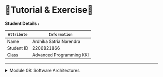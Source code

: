 # 📝Tutorial & Exercise📝

**Student Details :**

|  `Attribute`  | `Information`              |
|---------------|----------------------------|
| Name          | Ardhika Satria Narendra    |
| Student ID    | 2206821866                 |
| Class         | Advanced Programming KKI   |

---
<details>
<summary>Module 08: Software Architectures</summary>

## Questions and Answers

### -> Reflection 

#### a. what is amqp
AMQP stands for Advanced Message Queuing Protocol. It is an open standard protocol for message-oriented middleware, enabling interoperability between different systems and platforms that involve message-oriented communication.

#### b. what it means? guest:guest@localhost:5672 , what is the first quest, and what is the second guest, and what is localhost:5672 is for?

The URL amqp://guest:guest@localhost:5672 is used to connect to a message broker, which in this case is configured to run on the local machine. Here, the first 'guest' is the username and the second 'guest' is the password for the RabbitMQ server. The localhost:5672 specifies that the RabbitMQ server is running locally on port 5672, which is the default port for RabbitMQ.

#### SImulating slow subscriber

![alt text](image.png)

The RabbitMQ dashboard shows a peak in the queue, indicating the publisher is sending messages faster than the subscriber can process them. The total queue count reveals the system's current load; my queued messages reflect the consumer's pace, which in this case, is 40. 

---

</details>

